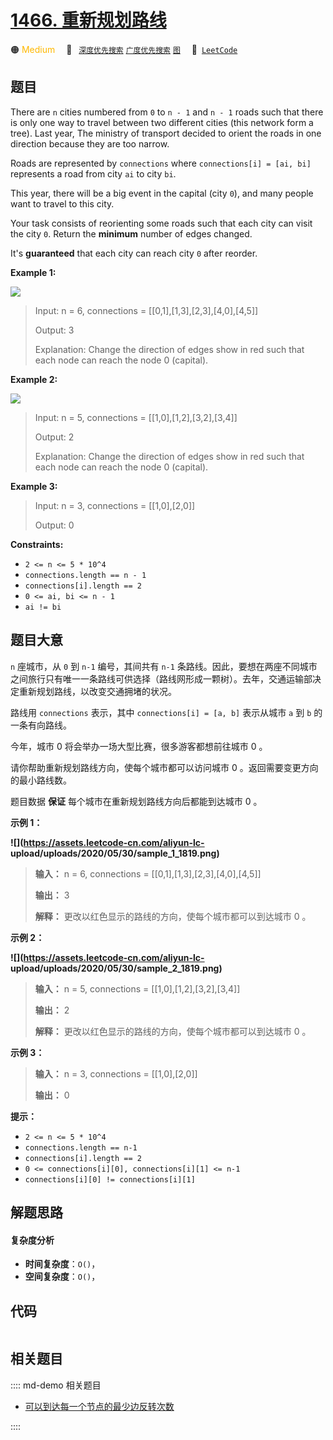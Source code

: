 # [1466. 重新规划路线](https://leetcode.com/problems/reorder-routes-to-make-all-paths-lead-to-the-city-zero)

🟠 <font color=#ffb800>Medium</font>&emsp; 🔖&ensp; [`深度优先搜索`](/leetcode/outline/tag/depth-first-search.md) [`广度优先搜索`](/leetcode/outline/tag/breadth-first-search.md) [`图`](/leetcode/outline/tag/graph.md)&emsp; 🔗&ensp;[`LeetCode`](https://leetcode.com/problems/reorder-routes-to-make-all-paths-lead-to-the-city-zero)


## 题目

There are `n` cities numbered from `0` to `n - 1` and `n - 1` roads such that
there is only one way to travel between two different cities (this network
form a tree). Last year, The ministry of transport decided to orient the roads
in one direction because they are too narrow.

Roads are represented by `connections` where `connections[i] = [ai, bi]`
represents a road from city `ai` to city `bi`.

This year, there will be a big event in the capital (city `0`), and many
people want to travel to this city.

Your task consists of reorienting some roads such that each city can visit the
city `0`. Return the **minimum** number of edges changed.

It's **guaranteed** that each city can reach city `0` after reorder.



**Example 1:**

![](https://assets.leetcode.com/uploads/2020/05/13/sample_1_1819.png)

> Input: n = 6, connections = [[0,1],[1,3],[2,3],[4,0],[4,5]]
> 
> Output: 3
> 
> Explanation: Change the direction of edges show in red such that each node can reach the node 0 (capital).

**Example 2:**

![](https://assets.leetcode.com/uploads/2020/05/13/sample_2_1819.png)

> Input: n = 5, connections = [[1,0],[1,2],[3,2],[3,4]]
> 
> Output: 2
> 
> Explanation: Change the direction of edges show in red such that each node can reach the node 0 (capital).

**Example 3:**

> Input: n = 3, connections = [[1,0],[2,0]]
> 
> Output: 0

**Constraints:**

  * `2 <= n <= 5 * 10^4`
  * `connections.length == n - 1`
  * `connections[i].length == 2`
  * `0 <= ai, bi <= n - 1`
  * `ai != bi`


## 题目大意

`n` 座城市，从 `0` 到 `n-1` 编号，其间共有 `n-1`
条路线。因此，要想在两座不同城市之间旅行只有唯一一条路线可供选择（路线网形成一颗树）。去年，交通运输部决定重新规划路线，以改变交通拥堵的状况。

路线用 `connections` 表示，其中 `connections[i] = [a, b]` 表示从城市 `a` 到 `b` 的一条有向路线。

今年，城市 0 将会举办一场大型比赛，很多游客都想前往城市 0 。

请你帮助重新规划路线方向，使每个城市都可以访问城市 0 。返回需要变更方向的最小路线数。

题目数据 **保证** 每个城市在重新规划路线方向后都能到达城市 0 。



**示例 1：**

**![](https://assets.leetcode-cn.com/aliyun-lc-
upload/uploads/2020/05/30/sample_1_1819.png)**

> 
> 
> 
> 
> 
> **输入：** n = 6, connections = [[0,1],[1,3],[2,3],[4,0],[4,5]]
> 
> **输出：** 3
> 
> **解释：** 更改以红色显示的路线的方向，使每个城市都可以到达城市 0 。

**示例 2：**

**![](https://assets.leetcode-cn.com/aliyun-lc-
upload/uploads/2020/05/30/sample_2_1819.png)**

> 
> 
> 
> 
> 
> **输入：** n = 5, connections = [[1,0],[1,2],[3,2],[3,4]]
> 
> **输出：** 2
> 
> **解释：** 更改以红色显示的路线的方向，使每个城市都可以到达城市 0 。

**示例 3：**

> 
> 
> 
> 
> 
> **输入：** n = 3, connections = [[1,0],[2,0]]
> 
> **输出：** 0
> 
> 



**提示：**

  * `2 <= n <= 5 * 10^4`
  * `connections.length == n-1`
  * `connections[i].length == 2`
  * `0 <= connections[i][0], connections[i][1] <= n-1`
  * `connections[i][0] != connections[i][1]`


## 解题思路

#### 复杂度分析

- **时间复杂度**：`O()`，
- **空间复杂度**：`O()`，

## 代码

```javascript

```

## 相关题目

:::: md-demo 相关题目
- [可以到达每一个节点的最少边反转次数](https://leetcode.com/problems/minimum-edge-reversals-so-every-node-is-reachable)

::::
